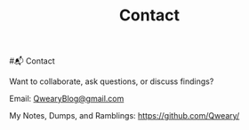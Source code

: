 ﻿---
layout: default
title: Contact
permalink: /contact/
---


#📬 Contact


Want to collaborate, ask questions, or discuss findings?


Email: QwearyBlog@gmail.com


My Notes, Dumps, and Ramblings: https://github.com/Qweary/
